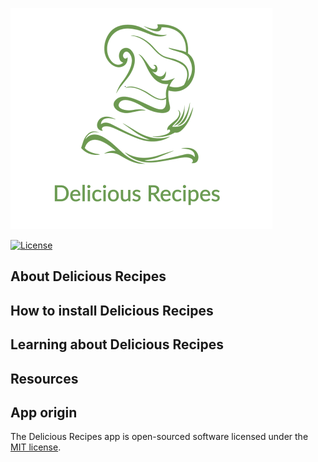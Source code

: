
![Delicious_Recipes](https://github.com/alfonsosargiottoITEC/recipes-efi/blob/master/public/images/logoDR.png)



<a href="https://packagist.org/packages/laravel/framework"><img src="https://poser.pugx.org/laravel/framework/license.svg" alt="License"></a>
</p>

## About Delicious Recipes



## How to install Delicious Recipes


## Learning about Delicious Recipes


## Resources


## App origin




The Delicious Recipes app is open-sourced software licensed under the [MIT license](https://opensource.org/licenses/MIT).
